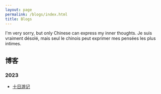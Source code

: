 ```yaml
---
layout: page
permalink: /blogs/index.html
title: Blogs
---
```


I'm very sorry, but only Chinese can express my inner thoughts.
Je suis vraiment désolé, mais seul le chinois peut exprimer mes pensées les plus intimes.

## 博客

### 2023

- [十日游记](https://zian-chen.github.io/blogs/10days)
